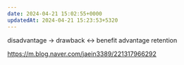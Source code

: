 ```yaml
---
date: 2024-04-21 15:02:55+0000
updatedAt: 2024-04-21 15:23:53+5320
---
```

disadvantage -> drawback <-> benefit
advantage
retention

https://m.blog.naver.com/jaein3389/221317966292